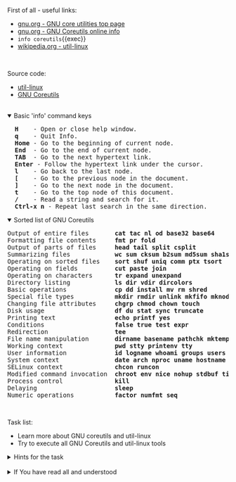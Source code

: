 First of all - useful links:

- [gnu.org - GNU core utilities top page](https://www.gnu.org/software/coreutils/)
- [gnu.org - GNU Coreutils online info](https://www.gnu.org/software/coreutils/manual/html_node/index.html)
- `info coreutils`{{exec}}
- [wikipedia.org - util-linux](https://en.wikipedia.org/wiki/Util-linux)
<br>

Source code:
- [util-linux](https://github.com/util-linux/util-linux)
- [GNU Coreutils](https://github.com/coreutils/coreutils)

<br>
<details open><summary>Basic 'info' command keys</summary>
<pre>
  <strong>H</strong>    - Open or close help window.
  <strong>q</strong>    - Quit Info.
  <strong>Home</strong> - Go to the beginning of current node.
  <strong>End</strong>  - Go to the end of current node.
  <strong>TAB</strong>  - Go to the next hypertext link.
  <strong>Enter</strong> - Follow the hypertext link under the cursor.
  <strong>l</strong>    - Go back to the last node.
  <strong>[</strong>    - Go to the previous node in the document.
  <strong>]</strong>    - Go to the next node in the document.
  <strong>t</strong>    - Go to the top node of this document.
  <strong>/</strong>    - Read a string and search for it.
  <strong>Ctrl-x n</strong> - Repeat last search in the same direction.
</pre>
</details>
<details open><summary>Sorted list of GNU Coreutils</summary>
<pre>
Output of entire files       <strong>cat tac nl od base32 base64</strong>
Formatting file contents     <strong>fmt pr fold</strong>
Output of parts of files     <strong>head tail split csplit</strong>
Summarizing files            <strong>wc sum cksum b2sum md5sum sha1sum sha2</strong>
Operating on sorted files    <strong>sort shuf uniq comm ptx tsort</strong>
Operating on fields          <strong>cut paste join</strong>
Operating on characters      <strong>tr expand unexpand</strong>
Directory listing            <strong>ls dir vdir dircolors</strong>
Basic operations             <strong>cp dd install mv rm shred</strong>
Special file types           <strong>mkdir rmdir unlink mkfifo mknod ln link readlink</strong>
Changing file attributes     <strong>chgrp chmod chown touch</strong>
Disk usage                   <strong>df du stat sync truncate</strong>
Printing text                <strong>echo printf yes</strong>
Conditions                   <strong>false true test expr</strong>
Redirection                  <strong>tee</strong>
File name manipulation       <strong>dirname basename pathchk mktemp realpath</strong>
Working context              <strong>pwd stty printenv tty</strong>
User information             <strong>id logname whoami groups users who</strong>
System context               <strong>date arch nproc uname hostname hostid uptime</strong>
SELinux context              <strong>chcon runcon</strong>
Modified command invocation  <strong>chroot env nice nohup stdbuf timeout</strong>
Process control              <strong>kill</strong>
Delaying                     <strong>sleep</strong>
Numeric operations           <strong>factor numfmt seq</strong>
</pre>
</details><br>

Task list:
- Learn more about GNU coreutils and util-linux
- Try to execute all GNU Coreutils and util-linux tools

<details><summary>Hints for the task</summary>
<pre>
<strong>Task 1:</strong>
  $ info coreutils
</pre>
</details>
<br>
<details><summary>If You have read all and understood</summary>
<pre>
`touch IReadAllAndUndnderstood`{{exec}}
</pre>
